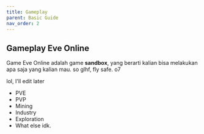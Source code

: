 ```yaml
---
title: Gameplay
parent: Basic Guide
nav_order: 2
---
```

## Gameplay Eve Online

Game Eve Online adalah game __sandbox__, yang berarti kalian bisa melakukan apa saja yang kalian mau. so glhf, fly safe. o7 

lol, I'll edit later

- PVE
- PVP
- Mining
- Industry
- Exploration
- What else idk. 